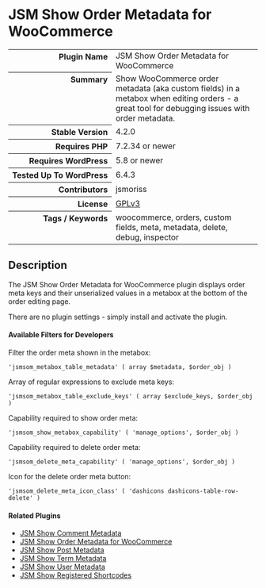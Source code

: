 <h1>JSM Show Order Metadata for WooCommerce</h1>

<table>
<tr><th align="right" valign="top" nowrap>Plugin Name</th><td>JSM Show Order Metadata for WooCommerce</td></tr>
<tr><th align="right" valign="top" nowrap>Summary</th><td>Show WooCommerce order metadata (aka custom fields) in a metabox when editing orders - a great tool for debugging issues with order metadata.</td></tr>
<tr><th align="right" valign="top" nowrap>Stable Version</th><td>4.2.0</td></tr>
<tr><th align="right" valign="top" nowrap>Requires PHP</th><td>7.2.34 or newer</td></tr>
<tr><th align="right" valign="top" nowrap>Requires WordPress</th><td>5.8 or newer</td></tr>
<tr><th align="right" valign="top" nowrap>Tested Up To WordPress</th><td>6.4.3</td></tr>
<tr><th align="right" valign="top" nowrap>Contributors</th><td>jsmoriss</td></tr>
<tr><th align="right" valign="top" nowrap>License</th><td><a href="https://www.gnu.org/licenses/gpl.txt">GPLv3</a></td></tr>
<tr><th align="right" valign="top" nowrap>Tags / Keywords</th><td>woocommerce, orders, custom fields, meta, metadata, delete, debug, inspector</td></tr>
</table>

<h2>Description</h2>

<p>The JSM Show Order Metadata for WooCommerce plugin displays order meta keys and their unserialized values in a metabox at the bottom of the order editing page.</p>

<p>There are no plugin settings - simply install and activate the plugin.</p>

<h4>Available Filters for Developers</h4>

<p>Filter the order meta shown in the metabox:</p>

<pre><code>'jsmsom_metabox_table_metadata' ( array $metadata, $order_obj )</code></pre>

<p>Array of regular expressions to exclude meta keys:</p>

<pre><code>'jsmsom_metabox_table_exclude_keys' ( array $exclude_keys, $order_obj )</code></pre>

<p>Capability required to show order meta:</p>

<pre><code>'jsmsom_show_metabox_capability' ( 'manage_options', $order_obj )</code></pre>

<p>Capability required to delete order meta:</p>

<pre><code>'jsmsom_delete_meta_capability' ( 'manage_options', $order_obj )</code></pre>

<p>Icon for the delete order meta button:</p>

<pre><code>'jsmsom_delete_meta_icon_class' ( 'dashicons dashicons-table-row-delete' )</code></pre>

<h4>Related Plugins</h4>

<ul>
<li><a href="https://wordpress.org/plugins/jsm-show-comment-meta/">JSM Show Comment Metadata</a></li>
<li><a href="https://github.com/jsmoriss/jsm-show-order-meta/">JSM Show Order Metadata for WooCommerce</a></li>
<li><a href="https://wordpress.org/plugins/jsm-show-post-meta/">JSM Show Post Metadata</a></li>
<li><a href="https://wordpress.org/plugins/jsm-show-term-meta/">JSM Show Term Metadata</a></li>
<li><a href="https://wordpress.org/plugins/jsm-show-user-meta/">JSM Show User Metadata</a></li>
<li><a href="https://wordpress.org/plugins/jsm-show-registered-shortcodes/">JSM Show Registered Shortcodes</a></li>
</ul>

